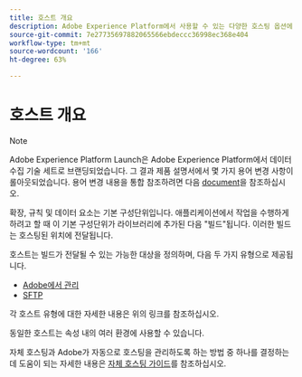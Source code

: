 ```yaml
---
title: 호스트 개요
description: Adobe Experience Platform에서 사용할 수 있는 다양한 호스팅 옵션에 대해 알아봅니다.
source-git-commit: 7e27735697882065566ebdeccc36998ec368e404
workflow-type: tm+mt
source-wordcount: '166'
ht-degree: 63%

---
```


# 호스트 개요

>[!NOTE]
>
>Adobe Experience Platform Launch은 Adobe Experience Platform에서 데이터 수집 기술 세트로 브랜딩되었습니다. 그 결과 제품 설명서에서 몇 가지 용어 변경 사항이 롤아웃되었습니다. 용어 변경 내용을 통합 참조하려면 다음 [document](../../../term-updates.md)을 참조하십시오.

확장, 규칙 및 데이터 요소는 기본 구성단위입니다. 애플리케이션에서 작업을 수행하게 하려고 할 때 이 기본 구성단위가 라이브러리에 추가된 다음 &quot;빌드&quot;됩니다. 이러한 빌드는 호스팅된 위치에 전달됩니다.

호스트는 빌드가 전달될 수 있는 가능한 대상을 정의하며, 다음 두 가지 유형으로 제공됩니다.

* [Adobe에서 관리](./managed-by-adobe-host.md)
* [SFTP](./sftp-host.md)

각 호스트 유형에 대한 자세한 내용은 위의 링크를 참조하십시오.

동일한 호스트는 속성 내의 여러 환경에 사용할 수 있습니다.

자체 호스팅과 Adobe가 자동으로 호스팅을 관리하도록 하는 방법 중 하나를 결정하는 데 도움이 되는 자세한 내용은 [자체 호스팅 가이드](./self-hosting-libraries.md)를 참조하십시오.
